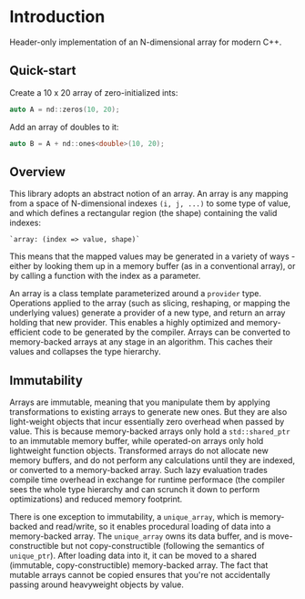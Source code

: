 # Introduction
Header-only implementation of an N-dimensional array for modern C++.


## Quick-start

Create a 10 x 20 array of zero-initialized ints:
```C++
auto A = nd::zeros(10, 20);
```

Add an array of doubles to it:
```C++
auto B = A + nd::ones<double>(10, 20);
```


## Overview
This library adopts an abstract notion of an array. An array is any mapping from a space of N-dimensional indexes `(i, j, ...)` to some type of value, and which defines a rectangular region (the shape) containing the valid indexes:

    `array: (index => value, shape)`

This means that the mapped values may be generated in a variety of ways - either by looking them up in a memory buffer (as in a conventional array), or by calling a function with the index as a parameter.

An array is a class template parameterized around a `provider` type. Operations applied to the array (such as slicing, reshaping, or mapping the underlying values) generate a provider of a new type, and return an array holding that new provider. This enables a highly optimized and memory-efficient code to be generated by the compiler. Arrays can be converted to memory-backed arrays at any stage in an algorithm. This caches their values and collapses the type hierarchy.

## Immutability
Arrays are immutable, meaning that you manipulate them by applying transformations to existing arrays to generate new ones. But they are also light-weight objects that incur essentially zero overhead when passed by value. This is because memory-backed arrays only hold a `std::shared_ptr` to an immutable memory buffer, while operated-on arrays only hold lightweight function objects. Transformed arrays do not allocate new memory buffers, and do not perform any calculations until they are indexed, or converted to a memory-backed array. Such lazy evaluation trades compile time overhead in exchange for runtime performace (the compiler sees the whole type hierarchy and can scrunch it down to perform optimizations) and reduced memory footprint.

There is one exception to immutability, a `unique_array`, which is memory-backed and read/write, so it enables procedural loading of data into a memory-backed array. The `unique_array` owns its data buffer, and is move-constructible but not copy-constructible (following the semantics of `unique_ptr`). After loading data into it, it can be moved to a shared (immutable, copy-constructible) memory-backed array. The fact that mutable arrays cannot be copied ensures that you're not accidentally passing around heavyweight objects by value.
